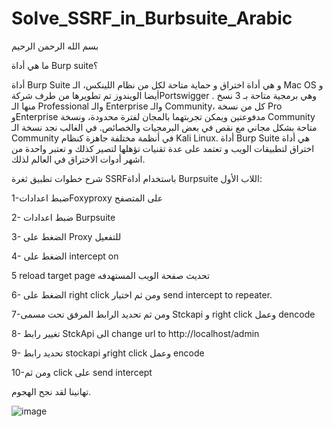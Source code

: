 # Solve_SSRF_in_Burbsuite_Arabic

بسم الله الرحمن الرحيم

ما هي أداة Burp suite؟

أداة Burp Suite و هي أداة اختراق و حماية متاحة لكل من نظام اللينكس، الـ Mac OS و أيضا الويندوز تم تطويرها من طرف شركةPortswigger .
وهي برمجية متاحة بـ 3 نسخ منها الـ Professional والـ Enterprise والـ Community، كل من نسخة Pro وEnterprise مدفوعتين ويمكن تجربتهما بالمجان لفترة محدودة، ونسخة Community متاحة بشكل مجاني مع نقص في بعض البرمجيات والخصائص.
في الغالب نجد نسخة الـ Community في أنظمة مختلفة جاهزة كنظام Kali Linux.
أداة Burp Suite هي أداة اختراق لتطبيقات الويب و تعتمد على عدة تقنيات تؤهلها لتصير كذلك و تعتبر واحدة من اشهر أدوات الاختراق في العالم لذلك. 

شرح خطوات تطبيق ثغرة   SSRFباستخدام أداة Burpsuite 
اللاب الأول:

1-ضبط اعداداتFoxyproxy  على المتصفح

2- ضبط اعدادات Burpsuite 

3- الضغط على Proxy للتفعيل

4- الضغط على intercept on

5 reload target page تحديث صفحة الويب المستهدفه

6- الضغط على right click  ومن ثم اختيار  send intercept to repeater. 

7-ومن ثم تحديد الرابط المرفق تحت مسمى Stckapi  و right click وعمل dencode 

8- تغيير رابط StckApi  الى change url to http://localhost/admin  

9- تحديد رابط stockapi وright click  وعمل encode

10-ومن ثم click  على send intercept

تهانينا لقد نجح الهجوم.















![image](https://github.com/1mubark/Solve_SSRF_in_Burbsuite_Arabic/assets/141992293/3c3e0bab-16a2-4226-8af7-6f7c4188d6ff)

